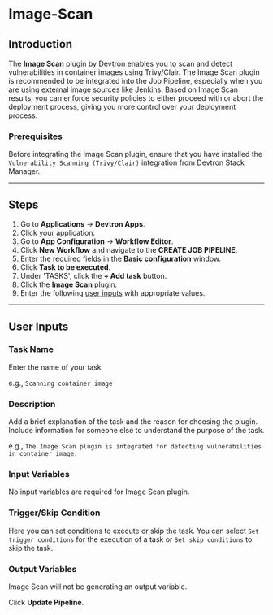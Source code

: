 # Image-Scan

## Introduction
The **Image Scan** plugin by Devtron enables you to scan and detect vulnerabilities in container images using Trivy/Clair. The Image Scan plugin is recommended to be integrated into the Job Pipeline, especially when you are using external image sources like Jenkins. Based on Image Scan results, you can enforce security policies to either proceed with or abort the deployment process, giving you more control over your deployment process.

### Prerequisites
Before integrating the Image Scan plugin, ensure that you have installed the `Vulnerability Scanning (Trivy/Clair)` integration from Devtron Stack Manager.

---

## Steps
1. Go to **Applications** → **Devtron Apps**.
2. Click your application.
3. Go to **App Configuration** → **Workflow Editor**.
4. Click **New Workflow** and navigate to the **CREATE JOB PIPELINE**.
5. Enter the required fields in the **Basic configuration** window.
6. Click **Task to be executed**.
7. Under 'TASKS', click the **+ Add task** button.
8. Click the **Image Scan** plugin.
9. Enter the following [user inputs](#user-inputs) with appropriate values.
---

## User Inputs

### Task Name
Enter the name of your task

e.g., `Scanning container image`

### Description
Add a brief explanation of the task and the reason for choosing the plugin. Include information for someone else to understand the purpose of the task.

e.g., `The Image Scan plugin is integrated for detecting vulnerabilities in container image.`

### Input Variables

No input variables are required for Image Scan plugin.

### Trigger/Skip Condition
Here you can set conditions to execute or skip the task. You can select `Set trigger conditions` for the execution of a task or `Set skip conditions` to skip the task.

### Output Variables
Image Scan will not be generating an output variable.

Click **Update Pipeline**.



